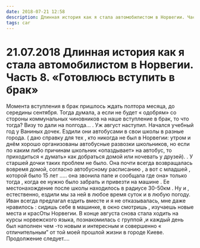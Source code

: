 ```yaml
---
date: 2018-07-21 12:58
description: Длинная история как я стала автомобилистом в Норвегии. Часть 8. «Готовлюсь вступить в брак»
tags: car
---
```

# 21.07.2018 Длинная история как я стала автомобилистом в Норвегии. Часть 8. «Готовлюсь вступить в брак»

Момента вступления в брак пришлось ждать полтора месяца, до середины сентября.  Тогда думала, а если не будет « одобрям» со стороны коммунальных чиновников на наше вступление в брак, то что тогда?  Визу то дали на полгода... . Уж август наступил. Начался учебный год у Ваниных дочек. Ездили они автобусами в свои школы в разные города. ( даю справку для тех , кто никогда не был в Норвегии:  утром   и днём хорошо организованы автобусные развозки школьников, но если по каким либо причинам школьник «опаздывает» на автобус,  то приходиться « думать» как добраться домой или ночевать у друзей). . У старшей дочки таких проблем не было. Она почти всегда возвращалась вовремя домой, согласно автобусному расписанию , а вот с младшей , которой было 15 лет  ..... она звонила папе  и сообщала где она» только тогда , когда ее нужно было забрать и привезти на машине . Ее местонахождение после школы находилось в радиусе 30-50км . Ну и , естественно, ездили мы за ней в любое время суток и в любую погоду.  Иван всегда предлагал ездить вместе и я не отказывалась, мне даже нравилось : сидишь себе в машинке, в окно смотришь , изучаешь новые места и красОты Норвегии.   В конце августа снова стала ходить на курсы норвежского языка, познакомилась с группой ,и каждый день был наполнен чем -то новым и интересным и совершенно  « отличительным” от той  моей прошлой жизни в городе Киеве.         Продолжение следует....
